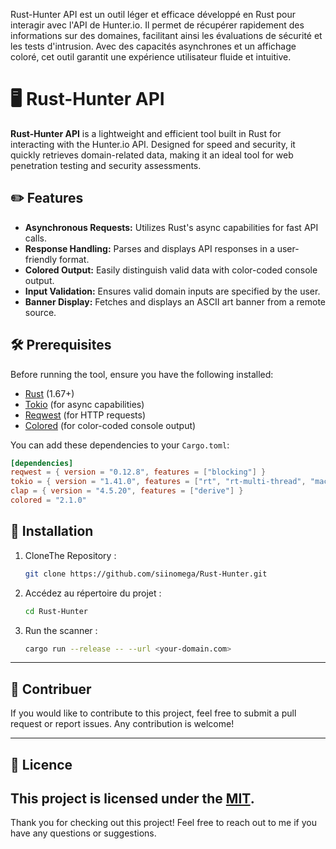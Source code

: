 Rust-Hunter API est un outil léger et efficace développé en Rust pour interagir avec l'API de Hunter.io. Il permet de récupérer rapidement des informations sur des domaines, facilitant ainsi les évaluations de sécurité et les tests d'intrusion. Avec des capacités asynchrones et un affichage coloré, cet outil garantit une expérience utilisateur fluide et intuitive.

# 🖥️ Rust-Hunter API

**Rust-Hunter API** is a lightweight and efficient tool built in Rust for interacting with the Hunter.io API. Designed for speed and security, it quickly retrieves domain-related data, making it an ideal tool for web penetration testing and security assessments.


## ✏️ Features

- **Asynchronous Requests:** Utilizes Rust's async capabilities for fast API calls.
- **Response Handling:** Parses and displays API responses in a user-friendly format.
- **Colored Output:** Easily distinguish valid data with color-coded console output.
- **Input Validation:** Ensures valid domain inputs are specified by the user.
- **Banner Display:** Fetches and displays an ASCII art banner from a remote source.


## 🛠️ Prerequisites

Before running the tool, ensure you have the following installed:

- [Rust](https://www.rust-lang.org/) (1.67+)
- [Tokio](https://tokio.rs/) (for async capabilities)
- [Reqwest](https://docs.rs/reqwest/) (for HTTP requests)
- [Colored](https://docs.rs/colored/) (for color-coded console output)

You can add these dependencies to your `Cargo.toml`:

```toml
[dependencies]
reqwest = { version = "0.12.8", features = ["blocking"] }
tokio = { version = "1.41.0", features = ["rt", "rt-multi-thread", "macros"] }
clap = { version = "4.5.20", features = ["derive"] }
colored = "2.1.0"
```
## 🔧 Installation

1. CloneThe Repository :

   ```bash
   git clone https://github.com/siinomega/Rust-Hunter.git
   ```
2. Accédez au répertoire du projet :

   ```bash
   cd Rust-Hunter
   ```
3. Run the scanner :

   ```bash
   cargo run --release -- --url <your-domain.com>
   ```
---
## 👤 Contribuer

If you would like to contribute to this project, feel free to submit a pull request or report issues. Any contribution is welcome!

---
## 📄 Licence

This project is licensed under the [MIT](LICENSE).
---

Thank you for checking out this project! Feel free to reach out to me if you have any questions or suggestions.
